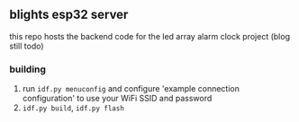 ## blights esp32 server

this repo hosts the backend code for the led array alarm clock project (blog still todo)

### building
1. run `idf.py menuconfig` and configure 'example connection configuration' to use your WiFi SSID and password
2. `idf.py build`, `idf.py flash`
